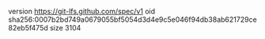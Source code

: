 version https://git-lfs.github.com/spec/v1
oid sha256:0007b2bd749a0679055bf5054d3d4e9c5e046f94db38ab621729ce82eb5f475d
size 3104
